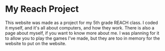 # My Reach Project

This website was made as a project for my 5th grade REACH class. I coded it myself, and it's all about computers, and how they work. There is also a page about myself, if you want to know more about me. I was planning for it to allow you to play the games I've made, but they are too in memory for the website to put on the website.
